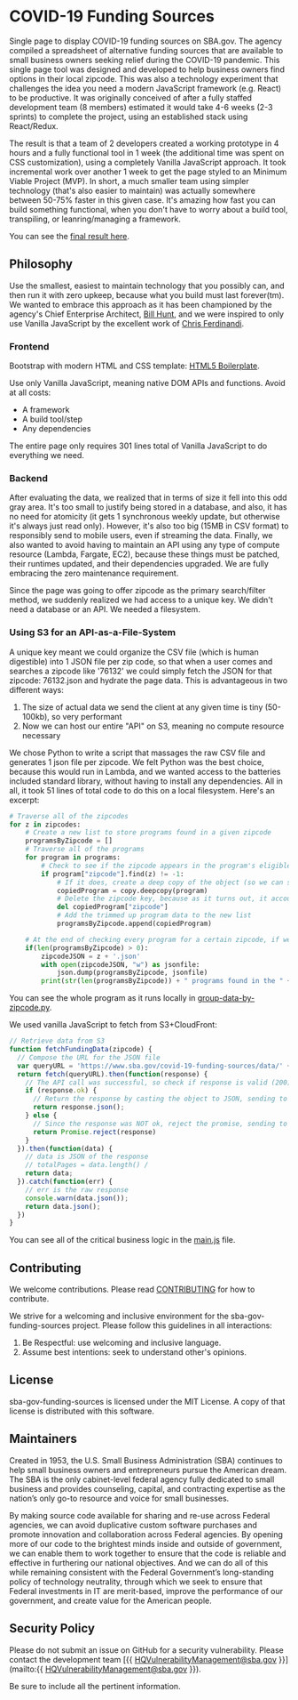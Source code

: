 # COVID-19 Funding Sources
Single page to display COVID-19 funding sources on SBA.gov.  The agency compiled a spreadsheet of alternative funding sources that are available to small business owners seeking relief during the COVID-19 pandemic.  This single page tool was designed and developed to help business owners find options in their local zipcode.  This was also a technology experiment that challenges the idea you need a modern JavaScript framework (e.g. React) to be productive. It was originally conceived of after a fully staffed development team (8 members) estimated it would take 4-6 weeks (2-3 sprints) to complete the project, using an established stack using React/Redux.  

The result is that a team of 2 developers created a working prototype in 4 hours and a fully functional tool in 1 week (the additional time was spent on CSS customization), using a completely Vanilla JavaScript approach.  It took incremental work over another 1 week to get the page styled to an Minimum Viable Project (MVP).  In short, a much smaller team using simpler technology (that's also easier to maintain) was actually somewhere between 50-75% faster in this given case.  It's amazing how fast you can build something functional, when you don't have to worry about a build tool, transpiling, or leanring/managing a framework.

You can see the [final result here](https://www.sba.gov/covid-19-funding-sources/index.html).

## Philosophy
Use the smallest, easiest to maintain technology that you possibly can, and then run it with zero upkeep, because what you build must last forever(tm).  We wanted to embrace this approach as it has been championed by the agency's Chief Enterprise Architect, [Bill Hunt](https://github.com/krusynth), and we were inspired to only use Vanilla JavaScript by the excellent work of [Chris Ferdinandi](https://github.com/cferdinandi).

### Frontend 
Bootstrap with modern HTML and CSS template: [HTML5 Boilerplate](https://html5boilerplate.com/).  

Use only Vanilla JavaScript, meaning native DOM APIs and functions.  Avoid at all costs:
* A framework
* A build tool/step
* Any dependencies

The entire page only requires 301 lines total of Vanilla JavaScript to do everything we need.

### Backend 
After evaluating the data, we realized that in terms of size it fell into this odd gray area.  It's too small to justify being stored in a database, and also, it has no need for atomicity (it gets 1 synchronous weekly update, but otherwise it's always just read only).  However, it's also too big (15MB in CSV format) to responsibly send to mobile users, even if streaming the data.  Finally, we also wanted to avoid having to maintain an API using any type of compute resource (Lambda, Fargate, EC2), because these things must be patched, their runtimes updated, and their dependencies upgraded.  We are fully embracing the zero maintenance requirement.

Since the page was going to offer zipcode as the primary search/filter method, we suddenly realized we had access to a unique key.  We didn't need a database or an API.  We needed a filesystem.

### Using S3 for an API-as-a-File-System
A unique key meant we could organize the CSV file (which is human digestible) into 1 JSON file per zip code, so that when a user comes and searches a zipcode like '76132' we could simply fetch the JSON for that zipcode: 76132.json and hydrate the page data.  This is advantageous in two different ways:
1. The size of actual data we send the client at any given time is tiny (50-100kb), so very performant
2. Now we can host our entire "API" on S3, meaning no compute resource necessary

We chose Python to write a script that massages the raw CSV file and generates 1 json file per zipcode.  We felt Python was the best choice, because this would run in Lambda, and we wanted access to the batteries included standard library, without having to install any dependencies.  All in all, it took 51 lines of total code to do this on a local filesystem.  Here's an excerpt:

```python
# Traverse all of the zipcodes
for z in zipcodes:
    # Create a new list to store programs found in a given zipcode
    programsByZipcode = []
    # Traverse all of the programs
    for program in programs:
        # Check to see if the zipcode appears in the program's eligible zipcodes list
        if program["zipcode"].find(z) != -1:
            # If it does, create a deep copy of the object (so we can safely delete a key)
            copiedProgram = copy.deepcopy(program)
            # Delete the zipcode key, because as it turns out, it accounts for a lot of the weight
            del copiedProgram["zipcode"]
            # Add the trimmed up program data to the new list
            programsByZipcode.append(copiedProgram)

    # At the end of checking every program for a certain zipcode, if we found viable programs, save them as a <zipcode>.json file
    if(len(programsByZipcode) > 0):
        zipcodeJSON = z + '.json'
        with open(zipcodeJSON, "w") as jsonfile:
            json.dump(programsByZipcode, jsonfile)
        print(str(len(programsByZipcode)) + " programs found in the " + z + " zipcode output to " + zipcodeJSON)
```
You can see the whole program as it runs locally in [group-data-by-zipcode.py](https://github.com/USSBA/sba-gov-funding-sources/blob/master/data/localfs-group-data-by-zipcode.py).

We used vanilla JavaScript to fetch from S3+CloudFront:

```javascript
// Retrieve data from S3
function fetchFundingData(zipcode) {
  // Compose the URL for the JSON file
  var queryURL = 'https://www.sba.gov/covid-19-funding-sources/data/' + zipcode + '.json'
  return fetch(queryURL).then(function(response) {
    // The API call was successful, so check if response is valid (200)
    if (response.ok) {
      // Return the response by casting the object to JSON, sending to the .then block
      return response.json();
    } else {
      // Since the response was NOT ok, reject the promise, sending to the .catch block
      return Promise.reject(response)
    }
  }).then(function(data) {
    // data is JSON of the response
    // totalPages = data.length() /
    return data;
  }).catch(function(err) {
    // err is the raw response
    console.warn(data.json());
    return data.json();
  })
}
```
You can see all of the critical business logic in the [main.js](https://github.com/USSBA/sba-gov-funding-sources/blob/master/js/main.js) file.

## Contributing
We welcome contributions. Please read [CONTRIBUTING](CONTRIBUTING.md) for how to contribute.

We strive for a welcoming and inclusive environment for the sba-gov-funding-sources project.
Please follow this guidelines in all interactions:
1. Be Respectful: use welcoming and inclusive language.
2. Assume best intentions: seek to understand other's opinions.
## License
sba-gov-funding-sources is licensed under the MIT License.
A copy of that license is distributed with this software.

## Maintainers
Created in 1953, the U.S. Small Business Administration (SBA) continues to help small business owners and entrepreneurs pursue the American dream. The SBA is the only cabinet-level federal agency fully dedicated to small business and provides counseling, capital, and contracting expertise as the nation’s only go-to resource and voice for small businesses.

By making source code available for sharing and re-use across Federal agencies, we can avoid duplicative custom software purchases and promote innovation and collaboration across Federal agencies. By opening more of our code to the brightest minds inside and outside of government, we can enable them to work together to ensure that the code is reliable and effective in furthering our national objectives. And we can do all of this while remaining consistent with the Federal Government’s long-standing policy of technology neutrality, through which we seek to ensure that Federal investments in IT are merit-based, improve the performance of our government, and create value for the American people.

## Security Policy 
Please do not submit an issue on GitHub for a security vulnerability. 
Please contact the development team [{{ HQVulnerabilityManagement@sba.gov }}](mailto:{{ HQVulnerabilityManagement@sba.gov }}).

Be sure to include all the pertinent information.